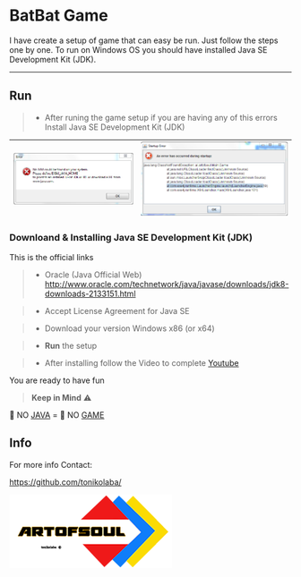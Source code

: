 
BatBat Game
===================

I have create a setup of game that can easy be run. Just follow the steps one by one. To run on Windows OS you should have installed Java SE Development Kit (JDK).

----------

## Run 

> - After runing the game setup if you are having any of this errors Install Java SE Development Kit (JDK)

![Alt text](https://github.com/tonikolaba/download/blob/master/info/error.PNG) | ![Alt text](https://github.com/tonikolaba/download/blob/master/info/error1.PNG)
------------------------------|--------------------------------

 
### Downloand & Installing Java SE Development Kit (JDK)

This is the official links

> -  Oracle (Java Official Web) http://www.oracle.com/technetwork/java/javase/downloads/jdk8-downloads-2133151.html

> -  Accept License Agreement for Java SE

> - Download your version Windows x86 (or x64)

> - <i class="icon-cog"></i> **Run** the setup

> - After installing follow the Video to complete 
[Youtube](https://www.youtube.com/watch?v=Wp6uS7CmivE)

You are ready to have fun




>**Keep in Mind** :warning: 

:no_entry_sign: NO [JAVA](http://www.oracle.com/technetwork/java/javase/downloads/jdk8-downloads-2133151.html) = :no_entry_sign: NO [GAME](https://github.com/tonikolaba/BatBat-Game.git)





Info
-------------

For more info Contact: 

https://github.com/tonikolaba/

![Alt text](https://github.com/tonikolaba/download/blob/master/info/artofsoullogoVOG.png?raw=true"ArtofSoul")

